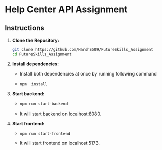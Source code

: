 # Help Center API Assignment

## Instructions

1. **Clone the Repository:**

   ```bash
   git clone https://github.com/HarshS509/FutureSkills_Assignment
   cd FutureSkills_Assignment
   ```

2. **Install dependencies:**

   - Install both dependencies at once by running following command
   - ```bash
     npm  install
     ```

3. **Start backend:**

   - ```bash
     npm run start-backend
     ```

   - It will start backend on localhost:8080.

4. **Start frontend:**

   - ```bash
     npm run start-frontend
     ```

   - It will start frontend on localhost:5173.
